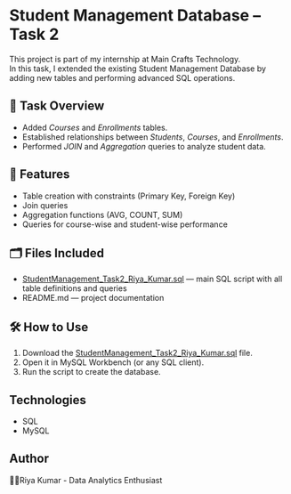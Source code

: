 # Student Management Database – Task 2

This project is part of my internship at Main Crafts Technology.  
In this task, I extended the existing Student Management Database by adding new tables and performing advanced SQL operations.

## 📘 Task Overview
- Added *Courses* and *Enrollments* tables.  
- Established relationships between *Students*, *Courses*, and *Enrollments*.  
- Performed *JOIN* and *Aggregation* queries to analyze student data.

## 🧩 Features
- Table creation with constraints (Primary Key, Foreign Key)
- Join queries
- Aggregation functions (AVG, COUNT, SUM)
- Queries for course-wise and student-wise performance

## 🗂️ Files Included
- [StudentManagement_Task2_Riya_Kumar.sql](https://github.com/user-attachments/files/22922926/StudentManagement_Task2_Riya_Kumar.sql) — main SQL script with all table definitions and queries
- README.md — project documentation

## 🛠️ How to Use
1. Download the [StudentManagement_Task2_Riya_Kumar.sql](https://github.com/user-attachments/files/22923086/StudentManagement_Task2_Riya_Kumar.sql) file.
2. Open it in MySQL Workbench (or any SQL client).
3. Run the script to create the database.

## Technologies
- SQL
- MySQL

## Author
👩‍💻Riya Kumar - Data Analytics Enthusiast

   
